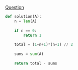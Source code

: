 [Question](https://app.codility.com/programmers/lessons/3-time_complexity/perm_missing_elem/)

```python
def solution(A):
    n = len(A)
    
    if n == 0:
        return 1
        
    total = (1+n+1)*(n+1) // 2
    
    sums = sum(A)
    
    return total - sums
```